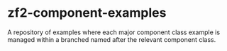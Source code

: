 zf2-component-examples
======================

A repository of examples where each major component class example is managed within a branched named after the relevant component class.